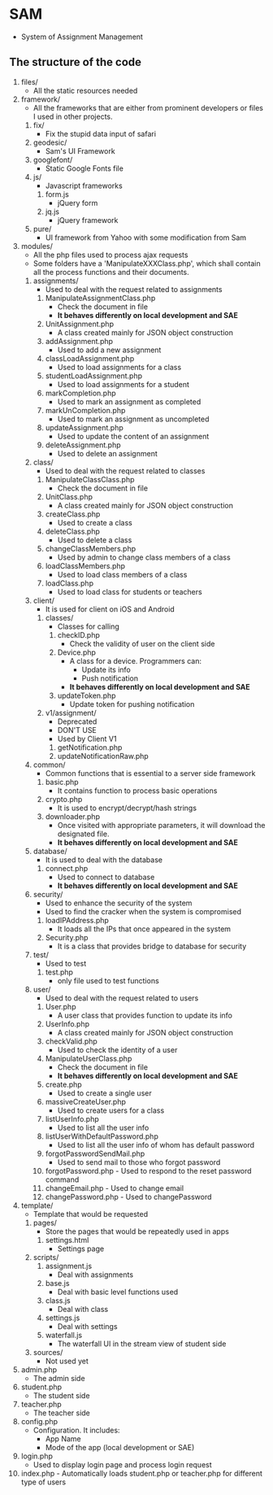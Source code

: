 SAM
====
- System of Assignment Management

The structure of the code
-------------------------
1.  files/
    - All the static resources needed
2.  framework/
    - All the frameworks that are either from prominent developers or files I used in other projects.
    1.  fix/
        - Fix the stupid data input of safari
    2.  geodesic/
        - Sam's UI Framework
    3.  googlefont/
        - Static Google Fonts file
    4.  js/
        - Javascript frameworks
        1.  form.js
            - jQuery form
        2.  jq.js
            - jQuery framework
    5.  pure/
        - UI framework from Yahoo with some modification from Sam
3.  modules/
    - All the php files used to process ajax requests
    - Some folders have a 'ManipulateXXXClass.php', which shall contain all the process functions and their documents.
    1.  assignments/
        - Used to deal with the request related to assignments
        1.  ManipulateAssignmentClass.php
            - Check the document in file
            - **It behaves differently on local development and SAE**
        2.  UnitAssignment.php
            - A class created mainly for JSON object construction
        3.  addAssignment.php
            - Used to add a new assignment
        4.  classLoadAssignment.php
            - Used to load assignments for a class
        5.  studentLoadAssignment.php
            - Used to load assignments for a student
        6.  markCompletion.php
            - Used to mark an assignment as completed
        7.  markUnCompletion.php
            - Used to mark an assignment as uncompleted
        8.  updateAssignment.php
            - Used to update the content of an assignment
        9.  deleteAssignment.php
            - Used to delete an assignment
    2.  class/
        - Used to deal with the request related to classes
        1.  ManipulateClassClass.php
            - Check the document in file
        2.  UnitClass.php
            - A class created mainly for JSON object construction
        3.  createClass.php
            - Used to create a class
        4.  deleteClass.php
            - Used to delete a class
        5.  changeClassMembers.php
            - Used by admin to change class members of a class
        6.  loadClassMembers.php
            - Used to load class members of a class
        7.  loadClass.php
            - Used to load class for students or teachers
    3.  client/
        - It is used for client on iOS and Android
        1.  classes/
            - Classes for calling
            1.  checkID.php
                - Check the validity of user on the client side
            2.  Device.php
                - A class for a device. Programmers can:
                    - Update its info
                    - Push notification
                - **It behaves differently on local development and SAE**
            3.  updateToken.php
                - Update token for pushing notification
        2.  v1/assignment/
            - Deprecated
            - DON'T USE
            - Used by Client V1
            1.  getNotification.php
            2.  updateNotificationRaw.php
    4.  common/
        - Common functions that is essential to a server side framework
        1.  basic.php
            - It contains function to process basic operations
        2.  crypto.php
            - It is used to encrypt/decrypt/hash strings
        3.  downloader.php
            - Once visited with appropriate parameters, it will download the designated file.
            - **It behaves differently on local development and SAE**
    5.  database/
        - It is used to deal with the database
        1.  connect.php
            - Used to connect to database
            - **It behaves differently on local development and SAE**
    6.  security/
        - Used to enhance the security of the system
        - Used to find the cracker when the system is compromised
        1.  loadIPAddress.php
            - It loads all the IPs that once appeared in the system
        2.  Security.php
            - It is a class that provides bridge to database for security
    7.  test/
        - Used to test
        1.  test.php
            - only file used to test functions
    8.  user/
        - Used to deal with the request related to users
        1.  User.php
            - A user class that provides function to update its info
        2.  UserInfo.php
            - A class created mainly for JSON object construction
        3.  checkValid.php
            - Used to check the identity of a user
        4.  ManipulateUserClass.php
            - Check the document in file
            - **It behaves differently on local development and SAE**
        5.  create.php
            - Used to create a single user
        6.  massiveCreateUser.php
            - Used to create users for a class
        7.  listUserInfo.php
            - Used to list all the user info
        8.  listUserWithDefaultPassword.php
            - Used to list all the user info of whom has default password
        9.  forgotPasswordSendMail.php
            - Used to send mail to those who forgot password
        10.  forgotPassword.php
            - Used to respond to the reset password command
        11.  changeEmail.php
            - Used to change email
        12.  changePassword.php
            - Used to changePassword
4.  template/
    - Template that would be requested
    1.  pages/
        - Store the pages that would be repeatedly used in apps
        1.  settings.html
            - Settings page
    2.  scripts/
        1.  assignment.js
            - Deal with assignments
        2.  base.js
            - Deal with basic level functions used
        3.  class.js
            - Deal with class
        4.  settings.js
            - Deal with settings
        5.  waterfall.js
            - The waterfall UI in the stream view of student side
    3.  sources/
        - Not used yet
5.  admin.php
    - The admin side
6.  student.php
    - The student side
7.  teacher.php
    - The teacher side
8.  config.php
    - Configuration. It includes:
        - App Name
        - Mode of the app (local development or SAE)
9.  login.php
    - Used to display login page and process login request
10.  index.php
    - Automatically loads student.php or teacher.php for different type of users


